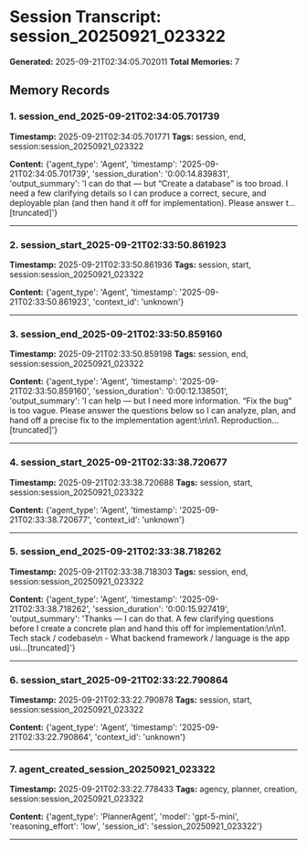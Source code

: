 # Session Transcript: session_20250921_023322

**Generated:** 2025-09-21T02:34:05.702011
**Total Memories:** 7

## Memory Records

### 1. session_end_2025-09-21T02:34:05.701739

**Timestamp:** 2025-09-21T02:34:05.701771
**Tags:** session, end, session:session_20250921_023322

**Content:** {'agent_type': 'Agent', 'timestamp': '2025-09-21T02:34:05.701739', 'session_duration': '0:00:14.839831', 'output_summary': 'I can do that — but “Create a database” is too broad. I need a few clarifying details so I can produce a correct, secure, and deployable plan (and then hand it off for implementation). Please answer t...[truncated]'}

---

### 2. session_start_2025-09-21T02:33:50.861923

**Timestamp:** 2025-09-21T02:33:50.861936
**Tags:** session, start, session:session_20250921_023322

**Content:** {'agent_type': 'Agent', 'timestamp': '2025-09-21T02:33:50.861923', 'context_id': 'unknown'}

---

### 3. session_end_2025-09-21T02:33:50.859160

**Timestamp:** 2025-09-21T02:33:50.859198
**Tags:** session, end, session:session_20250921_023322

**Content:** {'agent_type': 'Agent', 'timestamp': '2025-09-21T02:33:50.859160', 'session_duration': '0:00:12.138501', 'output_summary': 'I can help — but I need more information. “Fix the bug” is too vague. Please answer the questions below so I can analyze, plan, and hand off a precise fix to the implementation agent:\n\n1. Reproduction...[truncated]'}

---

### 4. session_start_2025-09-21T02:33:38.720677

**Timestamp:** 2025-09-21T02:33:38.720688
**Tags:** session, start, session:session_20250921_023322

**Content:** {'agent_type': 'Agent', 'timestamp': '2025-09-21T02:33:38.720677', 'context_id': 'unknown'}

---

### 5. session_end_2025-09-21T02:33:38.718262

**Timestamp:** 2025-09-21T02:33:38.718303
**Tags:** session, end, session:session_20250921_023322

**Content:** {'agent_type': 'Agent', 'timestamp': '2025-09-21T02:33:38.718262', 'session_duration': '0:00:15.927419', 'output_summary': 'Thanks — I can do that. A few clarifying questions before I create a concrete plan and hand this off for implementation:\n\n1. Tech stack / codebase\n   - What backend framework / language is the app usi...[truncated]'}

---

### 6. session_start_2025-09-21T02:33:22.790864

**Timestamp:** 2025-09-21T02:33:22.790878
**Tags:** session, start, session:session_20250921_023322

**Content:** {'agent_type': 'Agent', 'timestamp': '2025-09-21T02:33:22.790864', 'context_id': 'unknown'}

---

### 7. agent_created_session_20250921_023322

**Timestamp:** 2025-09-21T02:33:22.778433
**Tags:** agency, planner, creation, session:session_20250921_023322

**Content:** {'agent_type': 'PlannerAgent', 'model': 'gpt-5-mini', 'reasoning_effort': 'low', 'session_id': 'session_20250921_023322'}

---

